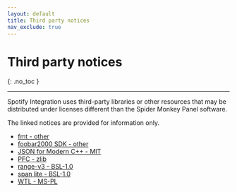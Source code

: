 ```yaml
---
layout: default
title: Third party notices
nav_exclude: true
---
```


# Third party notices
{: .no_toc }

---

Spotify Integration uses third-party libraries or other resources that may
be distributed under licenses different than the Spider Monkey Panel software.

The linked notices are provided for information only.

- [fmt - other](../assets/generated_files/licenses/fmt.txt)
- [foobar2000 SDK - other](../assets/generated_files/licenses/foobar2000_SDK.txt)
- [JSON for Modern C++ - MIT](../assets/generated_files/licenses/JSON_for_Modern_CPP.txt)
- [PFC - zlib](../assets/generated_files/licenses/PFC.txt)
- [range-v3 - BSL-1.0](../assets/generated_files/licenses/range-v3.txt)
- [span lite - BSL-1.0](../assets/generated_files/licenses/span_lite.txt)
- [WTL - MS-PL](../assets/generated_files/licenses/WTL.txt)

